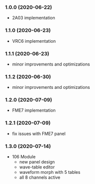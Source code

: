 ### 1.0.0 (2020-06-22)

- 2A03 implementation

### 1.1.0 (2020-06-23)

- VRC6 implementation

### 1.1.1 (2020-06-23)

- minor improvements and optimizations

### 1.1.2 (2020-06-30)

- minor improvements and optimizations

### 1.2.0 (2020-07-09)

- FME7 implementation

### 1.2.1 (2020-07-09)

- fix issues with FME7 panel

### 1.3.0 (2020-07-14)

- 106 Module
    - new panel design
    - wave-table editor
    - waveform morph with 5 tables
    - all 8 channels active

